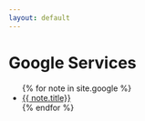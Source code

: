 ```yaml
---
layout: default
---
```



<h1 class="page-heading">Google Services</h1>

<ul>
  {% for note in site.google %}
      <li>
        <a href="{{ note.url | relative_url }}">
          {{ note.title}}
        </a>
      </li>
  {% endfor %}
</ul>
